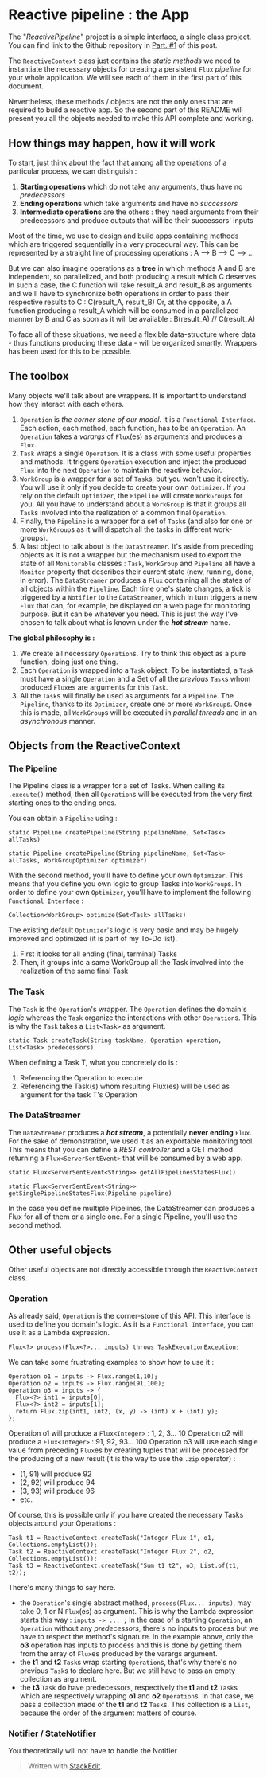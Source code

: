 # Reactive pipeline : the App

The "*ReactivePipeline*" project is a simple interface, a single class project. You can find link to the Github repository in [Part. #1](https://dev.to/lovegiver/reactive-pipeline-a-starter-part-1-578n) of this post.

The `ReactiveContext` class just contains the *static methods* we need to instantiate the necessary objects for creating a persistent `Flux` *pipeline* for your whole application.
We will see each of them in the first part of this document.

Nevertheless, these methods / objects are not the only ones that are required to build a reactive app.
So the second part of this README will present you all the objects needed to make this API complete and working.

## How things may happen, how it will work

To start, just think about the fact that among all the operations of a particular process, we can distinguish :

 1. **Starting operations** which do not take any arguments, thus have no *predecessors*
 2. **Ending operations** which take arguments and have no *successors*
 3. **Intermediate operations** are the others : they need arguments from their predecessors and produce outputs that will be their successors' inputs

Most of the time, we use to design and build apps containing methods which are triggered sequentially in a very procedural way. This can be represented by a straight line of processing operations : A --> B --> C --> ...

But we can also imagine operations as a **tree** in which methods A and B are independent, so parallelized, and both producing a result which C deserves. In such a case, the C function will take result_A and result_B as arguments and we'll have to synchronize both operations in order to pass their respective results to C : C(result_A, result_B)
Or, at the opposite, a A function producing a result_A which will be consumed in a parallelized manner by B and C as soon as it will be available : B(result_A) // C(result_A)

To face all of these situations, we need a flexible data-structure where data - thus functions producing these data - will be organized smartly. Wrappers has been used for this to be possible.



## The toolbox

Many objects we'll talk about are wrappers. It is important to understand how they interact with each others.

 1. `Operation` is *the corner stone of our model*. It is a `Functional Interface`. Each action, each method, each function, has to be an `Operation`. An `Operation` takes a *varargs* of `Flux`(es) as arguments and produces a `Flux`.     
 2. `Task` wraps a single `Operation`. It is a class with some useful properties and methods. It triggers `Operation` execution and inject the produced `Flux` into the next `Operation` to maintain the reactive behavior.         
 3. `WorkGroup` is a wrapper for a set of `Task`s, but you won't use it directly. You will use it only if you decide to create your own `Optimizer`. If you rely on the default `Optimizer`, the `Pipeline` will create `WorkGroup`s for you. All you have to  understand about a `WorkGroup` is that it groups all `Task`s involved into the realization of a common final `Operation`.        
 4. Finally, the `Pipeline` is a wrapper for a set of `Task`s (and also for one or more `WorkGroup`s as it will dispatch all the tasks in different work-groups).
 5. A last object to talk about is the `DataStreamer`. It's aside from preceding objects as it is not a wrapper but the mechanism used to export the state of all `Monitorable` classes : `Task`, `WorkGroup` and `Pipeline` all have a `Monitor` property that describes their current state (new, running, done, in error). The `DataStreamer` produces a `Flux` containing all the states of all objects within the `Pipeline`. Each time one's state changes, a tick is triggered by a `Notifier` to the `DataStreamer`, which in turn triggers a new `Flux` that can, for example, be displayed on a web page for monitoring purpose. But it can be whatever you need. This is just the way I've chosen to talk about what is known under the ***hot stream*** name.

**The global philosophy is :**

 1. We create all necessary `Operation`s. Try to think this object as a pure function, doing just one thing.
 2. Each `Operation` is wrapped into a `Task` object. To be instantiated, a `Task` must have a single `Operation` and a Set of all the *previous* `Task`s whom produced `Flux`es are arguments for this `Task`.
 3. All the `Task`s will finally be used as arguments for a `Pipeline`. The `Pipeline`, thanks to its `Optimizer`, create one or more `WorkGroup`s. Once this is made, all `WorkGroup`s will be executed in *parallel threads* and in an *asynchronous* manner.

## Objects from the ReactiveContext

### The Pipeline

The Pipeline class is a wrapper for a set of Tasks. When calling its `.execute()` method, then all `Operation`s will be executed from the very first starting ones to the ending ones.

You can obtain a `Pipeline` using :

    static Pipeline createPipeline(String pipelineName, Set<Task> allTasks)

    static Pipeline createPipeline(String pipelineName, Set<Task> allTasks, WorkGroupOptimizer optimizer)

With the second method, you'll have to define your own `Optimizer`. This means that you define you own logic to group Tasks into `WorkGroup`s. In order to define your own `Optimizer`, you'll have to implement the following `Functional Interface` :

    Collection<WorkGroup> optimize(Set<Task> allTasks)


The existing default `Optimizer`'s logic is very basic and may be hugely improved and optimized (it is part of my To-Do list).

 1. First it looks for all ending (final, terminal) Tasks
 2. Then, it groups into a same WorkGroup all the Task involved into the realization of the same final Task

### The Task

The `Task` is the `Operation`'s wrapper. The `Operation` defines the domain's *logic* whereas the `Task` organize the interactions with other `Operation`s.
This is why the `Task` takes a `List<Task>` as argument. 


    static Task createTask(String taskName, Operation operation, List<Task> predecessors)

When defining a Task T, what you concretely do is :

 1. Referencing the Operation to execute
 2. Referencing the Task(s) whom resulting Flux(es) will be used as argument for the task T's Operation

### The DataStreamer

The `DataStreamer` produces a ***hot stream***, a potentially **never ending** `Flux`.
For the sake of demonstration, we used it as an exportable monitoring tool. This means that you can define a *REST controller* and a GET method returning a `Flux<ServerSentEvent>` that will be consumed by a web app.

    static Flux<ServerSentEvent<String>> getAllPipelinesStatesFlux()

    static Flux<ServerSentEvent<String>> getSinglePipelineStatesFlux(Pipeline pipeline)

In the case you define multiple Pipelines, the DataStreamer can produces a Flux for all of them or a single one. For a single Pipeline, you'll use the second method.

## Other useful objects

Other useful objects are not directly accessible through the `ReactiveContext` class.

### Operation

As already said, `Operation` is the corner-stone of this API. This interface is used to define you domain's logic. As it is a `Functional Interface`, you can use it as a Lambda expression.

    Flux<?> process(Flux<?>... inputs) throws TaskExecutionException;

We can take some frustrating examples to show how to use it :

    Operation o1 = inputs -> Flux.range(1,10);
    Operation o2 = inputs -> Flux.range(91,100);
    Operation o3 = inputs -> {  
      Flux<?> int1 = inputs[0];  
      Flux<?> int2 = inputs[1];  
      return Flux.zip(int1, int2, (x, y) -> (int) x + (int) y);  
    };

Operation o1 will produce a `Flux<Integer>` : 1, 2, 3... 10
Operation o2 will produce a `Flux<Integer>` : 91, 92, 93... 100
Operation o3 will use each single value from preceding `Flux`es by creating tuples that will be processed for the producing of a new result (it is the way to use the `.zip` operator) : 

 - (1, 91) will produce 92
 - (2, 92) will produce 94
 - (3, 93) will produce 96
 - etc.

Of course, this is possible only if you have created the necessary Tasks objects around your Operations :

    Task t1 = ReactiveContext.createTask("Integer Flux 1", o1, Collections.emptyList());
    Task t2 = ReactiveContext.createTask("Integer Flux 2", o2, Collections.emptyList());
    Task t3 = ReactiveContext.createTask("Sum t1 t2", o3, List.of(t1, t2));

There's many things to say here.

 - the `Operation`'s single abstract method, `process(Flux... inputs)`, may take 0, 1 or N `Flux`(es) as argument. This is why the Lambda expression starts this way : `inputs -> ... ;` In the case of a starting `Operation`, an `Operation` without any *predecessors*, there's no inputs to process but we have to respect the method's signature. In the example above, only the **o3** operation has inputs to process and this is done by getting them from the array of `Flux`es produced by the varargs argument.
 - the **t1** and **t2** `Task`s wrap starting `Operation`s, that's why there's no previous `Task`s to declare here. But we still have to pass an empty collection as argument.
 - the **t3** `Task` do have predecessors, respectively the **t1** and **t2** `Task`s which are respectively wrapping **o1** and **o2** `Operation`s. In that case, we pass a collection made of the **t1** and **t2** `Task`s. This collection is a `List`, because the order of the argument matters of course. 

### Notifier / StateNotifier

You theoretically will not have to handle the Notifier

> Written with [StackEdit](https://stackedit.io/).
<!--stackedit_data:
eyJoaXN0b3J5IjpbLTE1MzMzMjU4OTAsLTcwNDk2MDgwMCwtMz
YyMzA1MTc0LDE1NjY5NjE3NTgsLTI0ODg4MDQsMTg5NzE4NjI1
Myw0NDQ2NjM1NjQsLTE0Mjc5MTc4ODQsMTgwMDE5MzgyMSwxNT
AzNjM3MzM0LDI3MzE4NzgwOSwtMjczNzU3MDQ2LC05OTc1MDU1
LDkwNjU4MzU4MywtMjA4MDQ0MzIxNiw3MTQyNDUxMDEsMjAxNT
AxMzY5NCw1NTQ3MzA1ODcsMTA0OTA2NjMzNCwtNTQ4NjIyMzc1
XX0=
-->